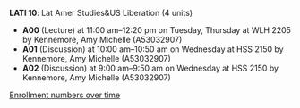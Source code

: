 **LATI 10**: Lat Amer Studies&US Liberation (4 units)

- **A00** (Lecture) at 11:00 am–12:20 pm on Tuesday, Thursday at WLH 2205 by Kennemore, Amy Michelle (A53032907)
- **A01** (Discussion) at 10:00 am–10:50 am on Wednesday at HSS 2150 by Kennemore, Amy Michelle (A53032907)
- **A02** (Discussion) at 9:00 am–9:50 am on Wednesday at HSS 2150 by Kennemore, Amy Michelle (A53032907)

[Enrollment numbers over time](./LATI10.tsv)
